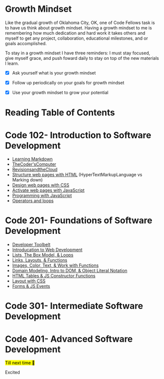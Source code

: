

# **Growth Mindset**  
Like the gradual growth of Oklahoma City, OK, one of Code Fellows task is to have us think about growth mindset. Having a growth mindset to me is remembering how much dedication and hard work it takes others and myself to get any project, collaboration, educational milestones, and or goals accomplished. 

To stay in a growth mindset I have three reminders: I must stay focused, give myself grace, and push foward daily to stay on top of the new materials I learn.

-[x] Ask yourself what is your growth mindset

-[x] Follow up periodically on your goals for growth mindset

-[x] Use your growth mindset to grow your potential

# **Reading Table of Contents**
# **Code 102- Introduction to Software Development** 
- [Learning Markdown](https://github.com/MMarzCodeFellows/reading-notes/blob/main/MarkDown.md)
- [TheCoder'sComputer](https://github.com/MMarzCodeFellows/reading-notes/blob/main/The%20Coder's%20Computer.md)
- [RevisionsandtheCloud](https://github.com/MMarzCodeFellows/reading-notes/blob/main/Revisions%20and%20the%20Cloud.md)
- [Structure web pages with HTML](https://github.com/MMarzCodeFellows/reading-notes/edit/main/README.md) (HyperTextMarkupLanguage vs Marking down)
- [Design web pages with CSS](https://github.com/MMarzCodeFellows/reading-notes/edit/main/README.md)
- [Activate web pages with JavaScript](https://github.com/MMarzCodeFellows/reading-notes/edit/main/README.md)
- [Programming with JavaScript](https://github.com/MMarzCodeFellows/reading-notes/edit/main/README.md)
- [Operators and loops](https://github.com/MMarzCodeFellows/reading-notes/edit/main/README.md)
  
# **Code 201- Foundations of Software Development**
- [Developer Toolbelt](https://github.com/MMarzCodeFellows/reading-notes/edit/main/README.md) 
- [Introducation to Web Development](https://github.com/MMarzCodeFellows/reading-notes/edit/main/README.md) 
- [Lists, The Box Model, & Loops](https://github.com/MMarzCodeFellows/reading-notes/edit/main/README.md) 
- [Links, Layouts, & Functions](https://github.com/MMarzCodeFellows/reading-notes/edit/main/README.md) 
- [Images, Color, Text, & Work with Functions](https://github.com/MMarzCodeFellows/reading-notes/edit/main/README.md) 
- [Domain Modeling, Intro to DOM, & Object Literal Notation](https://github.com/MMarzCodeFellows/reading-notes/edit/main/README.md) 
- [HTML Tables & JS Constructor Functions](https://github.com/MMarzCodeFellows/reading-notes/edit/main/README.md) 
- [Layout with CSS](https://github.com/MMarzCodeFellows/reading-notes/edit/main/README.md) 
- [Forms & JS Events](https://github.com/MMarzCodeFellows/reading-notes/edit/main/README.md) 
  
# **Code 301- Intermediate Software Development**
# **Code 401- Advanced Software Development**

<mark>Till next time<mark> :wave:

Excited 
